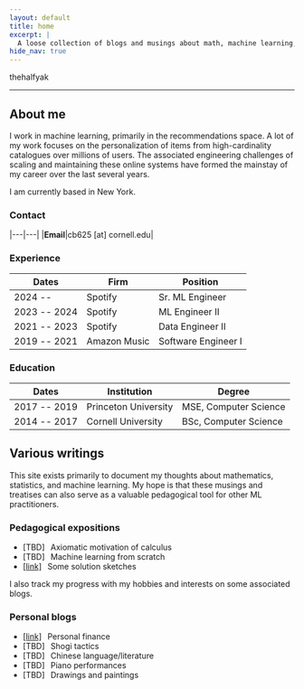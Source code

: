 ```yaml
---
layout: default
title: home
excerpt: |
  A loose collection of blogs and musings about math, machine learning, personal finance, art, music, shogi...
hide_nav: true
---
```


<div class="logo" markdown="1">
thehalfyak
</div>

----

## About me

I work in machine learning, primarily in the recommendations space. A lot of my work focuses on the personalization of items from high-cardinality catalogues over millions of users. The associated engineering challenges of scaling and maintaining these online systems have formed the mainstay of my career over the last several years.

I am currently based in New York.

### Contact

|---|---|
|**Email**|cb625 [at] cornell.edu|

### Experience

|Dates|Firm|Position|
|---|---|---|
|2024 --|Spotify|Sr. ML Engineer|
|2023 -- 2024|Spotify|ML Engineer II|
|2021 -- 2023|Spotify|Data Engineer II|
|2019 -- 2021|Amazon Music|Software Engineer I|

### Education

|Dates|Institution|Degree|
|---|---|---|
|2017 -- 2019|Princeton University|MSE, Computer Science|
|2014 -- 2017|Cornell University|BSc, Computer Science|

## Various writings

This site exists primarily to document my thoughts about mathematics, statistics, and machine learning. My hope is that these musings and treatises can also serve as a valuable pedagogical tool for other ML practitioners.

### Pedagogical expositions

- [TBD]<!--[[link]][calculus]--> &thinsp; Axiomatic motivation of calculus 
- [TBD]<!--[[link]][ml]-->       &thinsp; Machine learning from scratch
- [[link]][sketches] &thinsp; Some solution sketches

I also track my progress with my hobbies and interests on some associated blogs.

### Personal blogs

- [[link]][finance]             &thinsp; Personal finance
- [TBD]<!--[[link]][shogi]-->   &thinsp; Shogi tactics
- [TBD]<!--[[link]][chinese]--> &thinsp; Chinese language/literature
- [TBD]<!--[[link]][piano]-->   &thinsp; Piano performances
- [TBD]<!--[[link]][art]-->     &thinsp; Drawings and paintings


[calculus]: {{site.baseurl}}/lectures/math/
[ml]:       {{site.baseurl}}/lectures/ml/
[sketches]: {{site.baseurl}}/lectures/books/

[finance]:  {{site.baseurl}}/blogs/finance/
[shogi]:    {{site.baseurl}}/blogs/shogi/
[chinese]:  {{site.baseurl}}/blogs/chinese/
[piano]:    {{site.baseurl}}/blogs/piano/
[art]:      {{site.baseurl}}/blogs/art/
